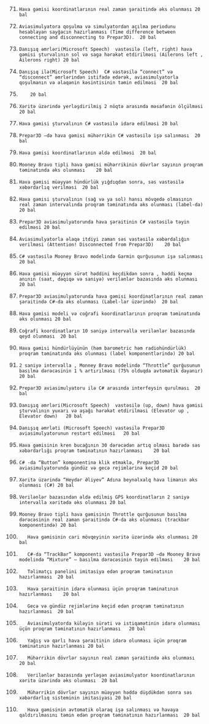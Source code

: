 71.		Hava gəmisi koordinatlarının real zaman şəraitində əks olunması	20 bal
72.		Aviasimulyatora qoşulma və simulyatordan açılma periodunu hesablayan sayğacın hazırlanması (Time difference between connecting and disconnecting to Prepar3D).	20 bal
73.		Danışıq əmrləri(Microsoft Speech)  vastəsilə (left, right) hava gəmisi şturvalının sol və saga hərəkət etdirilməsi (Ailerons left , Ailerons right)	20 bal
74.		Danışıq ilə(Microsoft Speech)  C# vastəsilə “connect” və “disconnect” əmrlərindən istifadə edərək, aviasimulyatorla qoşulmanın və əlaqənin kəsintisinin təmin edilməsi	20 bal
75.			20 bal
76.		Xəritə üzərində yerləşdirilmiş 2 nöqtə arasında məsafənin ölçülməsi	20 bal
77.		Hava gəmisi şturvalının C# vastəsilə idarə edilməsi	20 bal
78.		Prepar3D –də hava gəmisi mühərrikin C# vastəsilə işə salınması	20 bal
79.		Hava gəmisi koordinatlarının əldə edilməsi	20 bal
80.		Mooney Bravo tipli hava gəmisi mühərrikinin dövrlər sayının proqram təminatında əks olunması	20 bal
81.		Hava gəmisi müəyyən hündürlük yığdıqdan sonra, səs vastəsilə xəbərdarlıq verilməsi	20 bal
82.		Hava gəmisi şturvalının (sağ və ya sol) hansı mövqedə olmasının real zaman intervalında proqram təminatında əks olunması (label-da)	20 bal
83.		Prepar3D aviasimulyatorunda hava şəraitinin C# vastəsilə təyin edilməsi	20 bal
84.		Aviasimulyatorla əlaqə itdiyi zaman səs vastəsilə xəbərdalığın verilməsi (Attention! Disconnected from Prepar3D)	20 bal
85.		C# vastəsilə Mooney Bravo modelində Garmin qurğusunun işə salınması	20 bal
86.		Hava gəmisi müəyyən sürət həddini keçdikdən sonra , həddi keçmə anının (saat, dəqiqə və saniyə) verilənlər bazasında əks olunması	20 bal
87.		Prepar3D aviasimulyatorunda hava gəmisi koordinatlarının real zaman şəraitində C#-da əks olunması (Label-lar üzərində)	20 bal
88.		Hava gəmisi modeli və coğrafi koordinatlarının proqram təminatında əks olunması	20 bal
89.		Coğrafi koordinatların 10 saniyə intervalla verilənlər bazasında qeyd olunması	20 bal
90.		Hava gəmisi hündürlüyünün (həm barometric həm radiohündürlük) proqram təminatında əks olunması (label komponentlərində)	20 bal
91.		2 saniyə intervalla , Monney Bravo modelində “Throttle” qurğusunun basılma dərəcəsinin 1 % artırılması (75% olduqda avtomatik dayanır)	20 bal
92.		Prepar3D aviasimulyatoru ilə C# arasında interfeysin qurulması	20 bal
93.		Danışıq əmrləri(Microsoft Speech)  vastəsilə (up, down) hava gəmisi şturvalının yuxarı və aşağı hərəkət etdirilməsi (Elevator up , Elevator down)	20 bal
94.		Danışıq əmrləti (Microsoft Speech) vastəsilə Prepar3D aviasimulyatorunun restart edilməsi	20 bal
95.		Hava gəmisinin kren bucağının 30 dərəcədən artıq olması barədə səs xəbərdarlığı proqram təminatının hazırlanması	20 bal
96.		C# -da “Button” komponentinə klik etməklə, Prepar3D aviasimulyatorunda gündüz və gecə rejimlərinə keçid	20 bal
97.		Xəritə üzərində “Heydər Əliyev” Adına beynəlxalq hava limanın əks olunması (C#)	20 bal
98.		Verilənlər bazasından əldə edilmiş GPS koordinatların 2 saniyə intervalla xəritədə əks olunması	20 bal
99.		Mooney Bravo tipli hava gəmisinin Throttle qurğusunun basılma dərəcəsinin real zaman şəraitində C#-da əks olunması (trackbar komponentində)	20 bal
100.		Hava gəmisinin cari mövqeyinin xəritə üzərində əks olunması	20 bal
101.		C#-da “TrackBar” komponenti vastəsilə Prepar3D –də Mooney Bravo modelində “Mixture” – basılma dərəcəsinin təyin edilməsi	20 bal
102.		Təlimatçı panelini imitasiya edən proqram təminatının hazırlanması	20 bal
103.		Hava şəraitinin idarə olunması üçün proqram təminatının hazırlanması	20 bal
104.		Gecə və gündüz rejimlərinə keçid edən proqram təminatının hazırlanması	20 bal
105.		Aviasimulyatorda küləyin sürəti və istiqamətinin idarə olunması üçün proqram təminatının hazırlanması	20 bal
106.		Yağış və qarlı hava şəraitinin idarə olunması üçün proqram təminatının hazırlanması	20 bal
107.		Mühərrikin dövrlər sayının real zaman şəraitində əks olunması	20 bal
108.		Verilənlər bazasında yerləşən aviasimulyator koordinatlarının xəritə üzərində əks olunması	20 bal
109.		Mühərrikin dövrlər sayının müəyyən həddə düşdükdən sonra səs xəbərdarlıq sisteminin imitasiyası	20 bal
110.		Hava gəmisinin avtomatik olaraq işə salınması və havaya qaldırılmasını təmin edən proqram təminatının hazırlanması	20 bal

